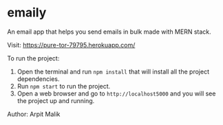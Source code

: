 # emaily
An email app that helps you send emails in bulk made with MERN stack.

Visit: https://pure-tor-79795.herokuapp.com/

<!-- Deployment Target
https://git.heroku.com/pure-tor-79795.git -->

To run the project:
1) Open the terminal and run `npm install` that will install all the project dependencies.
2) Run `npm start` to run the project.
3) Open a web browser and go to `http://localhost5000` and you will see the project up and running.

Author: Arpit Malik